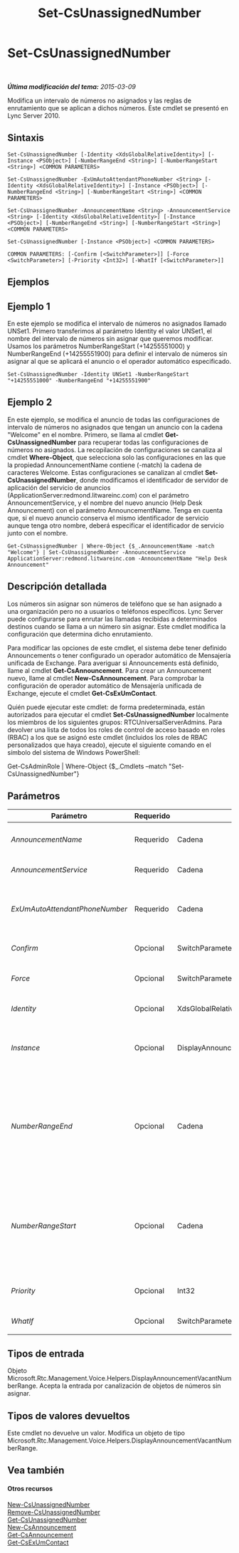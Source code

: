 ﻿---
title: Set-CsUnassignedNumber
TOCTitle: Set-CsUnassignedNumber
ms:assetid: e7f52423-58d1-410a-9071-731bde45d3d4
ms:mtpsurl: https://technet.microsoft.com/es-es/library/Gg399033(v=OCS.15)
ms:contentKeyID: 48277015
ms.date: 01/07/2017
mtps_version: v=OCS.15
ms.translationtype: HT
---

# Set-CsUnassignedNumber

 

_**Última modificación del tema:** 2015-03-09_

Modifica un intervalo de números no asignados y las reglas de enrutamiento que se aplican a dichos números. Este cmdlet se presentó en Lync Server 2010.

## Sintaxis

    Set-CsUnassignedNumber [-Identity <XdsGlobalRelativeIdentity>] [-Instance <PSObject>] [-NumberRangeEnd <String>] [-NumberRangeStart <String>] <COMMON PARAMETERS>

    Set-CsUnassignedNumber -ExUmAutoAttendantPhoneNumber <String> [-Identity <XdsGlobalRelativeIdentity>] [-Instance <PSObject>] [-NumberRangeEnd <String>] [-NumberRangeStart <String>] <COMMON PARAMETERS>

    Set-CsUnassignedNumber -AnnouncementName <String> -AnnouncementService <String> [-Identity <XdsGlobalRelativeIdentity>] [-Instance <PSObject>] [-NumberRangeEnd <String>] [-NumberRangeStart <String>] <COMMON PARAMETERS>

    Set-CsUnassignedNumber [-Instance <PSObject>] <COMMON PARAMETERS>

    COMMON PARAMETERS: [-Confirm [<SwitchParameter>]] [-Force <SwitchParameter>] [-Priority <Int32>] [-WhatIf [<SwitchParameter>]]

## Ejemplos

## Ejemplo 1

En este ejemplo se modifica el intervalo de números no asignados llamado UNSet1. Primero transferimos al parámetro Identity el valor UNSet1, el nombre del intervalo de números sin asignar que queremos modificar. Usamos los parámetros NumberRangeStart (+14255551000) y NumberRangeEnd (+14255551900) para definir el intervalo de números sin asignar al que se aplicará el anuncio o el operador automático especificado.

    Set-CsUnassignedNumber -Identity UNSet1 -NumberRangeStart "+14255551000" -NumberRangeEnd "+14255551900"

## Ejemplo 2

En este ejemplo, se modifica el anuncio de todas las configuraciones de intervalo de números no asignados que tengan un anuncio con la cadena "Welcome" en el nombre. Primero, se llama al cmdlet **Get-CsUnassignedNumber** para recuperar todas las configuraciones de números no asignados. La recopilación de configuraciones se canaliza al cmdlet **Where-Object**, que selecciona solo las configuraciones en las que la propiedad AnnouncementName contiene (-match) la cadena de caracteres Welcome. Estas configuraciones se canalizan al cmdlet **Set-CsUnassignedNumber**, donde modificamos el identificador de servidor de aplicación del servicio de anuncios (ApplicationServer:redmond.litwareinc.com) con el parámetro AnnouncementService, y el nombre del nuevo anuncio (Help Desk Announcement) con el parámetro AnnouncementName. Tenga en cuenta que, si el nuevo anuncio conserva el mismo identificador de servicio aunque tenga otro nombre, deberá especificar el identificador de servicio junto con el nombre.

    Get-CsUnassignedNumber | Where-Object {$_.AnnouncementName -match "Welcome"} | Set-CsUnassignedNumber -AnnouncementService ApplicationServer:redmond.litwareinc.com -AnnouncementName "Help Desk Announcement"

## Descripción detallada

Los números sin asignar son números de teléfono que se han asignado a una organización pero no a usuarios o teléfonos específicos. Lync Server puede configurarse para enrutar las llamadas recibidas a determinados destinos cuando se llama a un número sin asignar. Este cmdlet modifica la configuración que determina dicho enrutamiento.

Para modificar las opciones de este cmdlet, el sistema debe tener definido Announcements o tener configurado un operador automático de Mensajería unificada de Exchange. Para averiguar si Announcements está definido, llame al cmdlet **Get-CsAnnouncement**. Para crear un Announcement nuevo, llame al cmdlet **New-CsAnnouncement**. Para comprobar la configuración de operador automático de Mensajería unificada de Exchange, ejecute el cmdlet **Get-CsExUmContact**.

Quién puede ejecutar este cmdlet: de forma predeterminada, están autorizados para ejecutar el cmdlet **Set-CsUnassignedNumber** localmente los miembros de los siguientes grupos: RTCUniversalServerAdmins. Para devolver una lista de todos los roles de control de acceso basado en roles (RBAC) a los que se asignó este cmdlet (incluidos los roles de RBAC personalizados que haya creado), ejecute el siguiente comando en el símbolo del sistema de Windows PowerShell:

Get-CsAdminRole | Where-Object {$\_.Cmdlets –match "Set-CsUnassignedNumber"}

## Parámetros


<table>
<colgroup>
<col style="width: 25%" />
<col style="width: 25%" />
<col style="width: 25%" />
<col style="width: 25%" />
</colgroup>
<thead>
<tr class="header">
<th>Parámetro</th>
<th>Requerido</th>
<th>Tipo</th>
<th>Descripción</th>
</tr>
</thead>
<tbody>
<tr class="odd">
<td><p><em>AnnouncementName</em></p></td>
<td><p>Requerido</p></td>
<td><p>Cadena</p></td>
<td><p>El nombre del anuncio que se usará para administrar las llamadas recibidas en los números del intervalo.</p></td>
</tr>
<tr class="even">
<td><p><em>AnnouncementService</em></p></td>
<td><p>Requerido</p></td>
<td><p>Cadena</p></td>
<td><p>Nombre de dominio completo (FQDN) o ID de servicio del servidor de anuncios.</p></td>
</tr>
<tr class="odd">
<td><p><em>ExUmAutoAttendantPhoneNumber</em></p></td>
<td><p>Requerido</p></td>
<td><p>Cadena</p></td>
<td><p>Número de teléfono del operador automático de Mensajería unificada de Exchange al que se enrutarán las llamadas a números incluidos en el intervalo. El contacto de operador automático de Mensajería unificada de Exchange debe estar configurado para poder asignar un valor a este parámetro.</p></td>
</tr>
<tr class="even">
<td><p><em>Confirm</em></p></td>
<td><p>Opcional</p></td>
<td><p>SwitchParameter</p></td>
<td><p>Se le pedirá confirmación antes de ejecutar el comando.</p></td>
</tr>
<tr class="odd">
<td><p><em>Force</em></p></td>
<td><p>Opcional</p></td>
<td><p>SwitchParameter</p></td>
<td><p>Suprime los mensajes de confirmación que, de lo contrario, se mostrarían antes de realizar cambios.</p></td>
</tr>
<tr class="even">
<td><p><em>Identity</em></p></td>
<td><p>Opcional</p></td>
<td><p>XdsGlobalRelativeIdentity</p></td>
<td><p>Nombre único del intervalo de números no asignados que se modificará.</p></td>
</tr>
<tr class="odd">
<td><p><em>Instance</em></p></td>
<td><p>Opcional</p></td>
<td><p>DisplayAnnouncementVacantNumberRange</p></td>
<td><p>Referencia a un objeto que contiene configuraciones de números no asignados. Este objeto debe ser de tipo Microsoft.Rtc.Management.Voice.Helpers.DisplayAnnouncementVacantNumberRange y puede recuperarse llamando al cmdlet <strong>Get-CsUnassignedNumber</strong>.</p></td>
</tr>
<tr class="even">
<td><p><em>NumberRangeEnd</em></p></td>
<td><p>Opcional</p></td>
<td><p>Cadena</p></td>
<td><p>Último número del intervalo de números no asignados. Debe ser mayor o igual que el número de NumberRangeStart. Para especificar un único número, use el mismo número para los valores NumberRangeStart y NumberRangeEnd.</p>
<p>El número debe tener el mismo formato que la expresión regular (tel:)?(\+)?[1-9]\d{0,17}(;ext=[1-9]\d{0,9})?. Esto significa que el número puede comenzar con la cadena de caracteres tel: (si no especifica la cadena de caracteres, se agregará automáticamente), un signo más (+), y un dígito del 1 al 9. El número de teléfono puede tener hasta 17 dígitos y puede estar seguido de una extensión en formato &quot;;ext=número de extensión&quot;.</p></td>
</tr>
<tr class="odd">
<td><p><em>NumberRangeStart</em></p></td>
<td><p>Opcional</p></td>
<td><p>Cadena</p></td>
<td><p>Primer número del intervalo de números no asignados. Debe ser menor o igual que el valor de NumberRangeEnd.</p>
<p>El número debe tener el mismo formato que la expresión regular (tel:)?(\+)?[1-9]\d{0,17}(;ext=[1-9]\d{0,9})?. Esto significa que el número puede comenzar con la cadena de caracteres tel: (si no especifica la cadena de caracteres, se agregará automáticamente), un signo más (+), y un dígito del 1 al 9. El número de teléfono puede tener hasta 17 dígitos y puede estar seguido de una extensión en formato &quot;;ext=número de extensión&quot;.</p></td>
</tr>
<tr class="even">
<td><p><em>Priority</em></p></td>
<td><p>Opcional</p></td>
<td><p>Int32</p></td>
<td><p>Es posible que los números no asignados se superpongan. Si un número está incluido en varios intervalos, se usará el intervalo con la prioridad más alta.</p></td>
</tr>
<tr class="odd">
<td><p><em>WhatIf</em></p></td>
<td><p>Opcional</p></td>
<td><p>SwitchParameter</p></td>
<td><p>Describe qué sucedería si se ejecutara el comando sin ejecutarlo realmente.</p></td>
</tr>
</tbody>
</table>


## Tipos de entrada

Objeto Microsoft.Rtc.Management.Voice.Helpers.DisplayAnnouncementVacantNumberRange. Acepta la entrada por canalización de objetos de números sin asignar.

## Tipos de valores devueltos

Este cmdlet no devuelve un valor. Modifica un objeto de tipo Microsoft.Rtc.Management.Voice.Helpers.DisplayAnnouncementVacantNumberRange.

## Vea también

#### Otros recursos

[New-CsUnassignedNumber](new-csunassignednumber.md)  
[Remove-CsUnassignedNumber](remove-csunassignednumber.md)  
[Get-CsUnassignedNumber](get-csunassignednumber.md)  
[New-CsAnnouncement](new-csannouncement.md)  
[Get-CsAnnouncement](get-csannouncement.md)  
[Get-CsExUmContact](get-csexumcontact.md)

